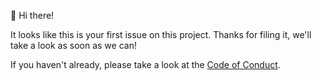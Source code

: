 👋 Hi there!

It looks like this is your first issue on this project. Thanks for filing it, we'll take a look as soon as we can!

If you haven't already, please take a look at the [Code of Conduct](https://github.com/jakehamilton/packages/blob/master/CODE-OF-CONDUCT.md).
